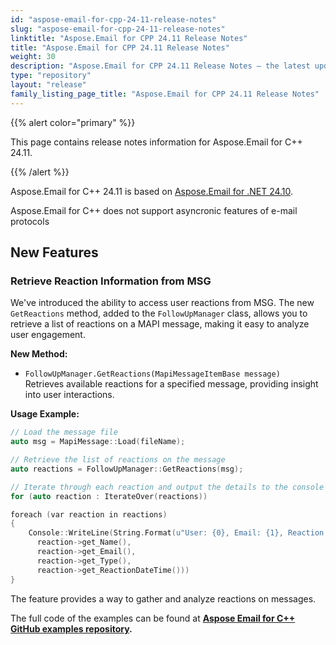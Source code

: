 ```yaml
---
id: "aspose-email-for-cpp-24-11-release-notes"
slug: "aspose-email-for-cpp-24-11-release-notes"
linktitle: "Aspose.Email for CPP 24.11 Release Notes"
title: "Aspose.Email for CPP 24.11 Release Notes"
weight: 30
description: "Aspose.Email for CPP 24.11 Release Notes – the latest updates and fixes."
type: "repository"
layout: "release"
family_listing_page_title: "Aspose.Email for CPP 24.11 Release Notes"
---
```


{{% alert color="primary" %}}

This page contains release notes information for Aspose.Email for C++ 24.11.

{{% /alert %}}

Aspose.Email for C++ 24.11 is based on [Aspose.Email for .NET 24.10](/email/net/release-notes/2024/aspose-email-for-net-24-10-release-notes/).

Aspose.Email for C++ does not support asyncronic features of e-mail protocols

## **New Features**


### Retrieve Reaction Information from MSG

We've introduced the ability to access user reactions from MSG. The new `GetReactions` method, added to the `FollowUpManager` class, allows you to retrieve a list of reactions on a MAPI message, making it easy to analyze user engagement.

**New Method:**

- `FollowUpManager.GetReactions(MapiMessageItemBase message)`  
  Retrieves available reactions for a specified message, providing insight into user interactions.

**Usage Example:**

```cpp
// Load the message file
auto msg = MapiMessage::Load(fileName);

// Retrieve the list of reactions on the message
auto reactions = FollowUpManager::GetReactions(msg);

// Iterate through each reaction and output the details to the console
for (auto reaction : IterateOver(reactions))

foreach (var reaction in reactions)
{
    Console::WriteLine(String.Format(u"User: {0}, Email: {1}, Reaction: {2}, Date: {3}", 
      reaction->get_Name(), 
      reaction->get_Email(),
      reaction->get_Type(),
      reaction->get_ReactionDateTime()))
}
```

The feature provides a way to gather and analyze reactions on messages.


The full code of the examples can be found at **[Aspose Email for C++ GitHub examples repository](https://github.com/aspose-email/Aspose.Email-for-C).**
